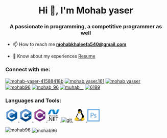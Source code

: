 <h1 align="center">Hi 👋, I'm Mohab yaser</h1>
<h3 align="center">A passionate in programming, a competitive programmer as well</h3>

- 📫 How to reach me **mohabkhaleefa540@gmail.com**

- 📄 Know about my experiences [Resume](https://drive.google.com/file/d/1d4DECkVTQt1Cm2w7jD3ph2uyG_BpDaPm/view?usp=sharing)

<h3 align="left">Connect with me:</h3>
<p align="left">
<a href="https://linkedin.com/in/mohab-yaser-41588418b" target="blank"><img align="center" src="https://raw.githubusercontent.com/rahuldkjain/github-profile-readme-generator/master/src/images/icons/Social/linked-in-alt.svg" alt="mohab-yaser-41588418b" height="30" width="40" /></a>
<a href="https://fb.com/mohab.yaser.161" target="blank"><img align="center" src="https://raw.githubusercontent.com/rahuldkjain/github-profile-readme-generator/master/src/images/icons/Social/facebook.svg" alt="mohab.yaser.161" height="30" width="40" /></a>
<a href="https://www.hackerrank.com/mohab yasser" target="blank"><img align="center" src="https://raw.githubusercontent.com/rahuldkjain/github-profile-readme-generator/master/src/images/icons/Social/hackerrank.svg" alt="mohab yasser" height="30" width="40" /></a>
<a href="https://codeforces.com/profile/mohab96" target="blank"><img align="center" src="https://raw.githubusercontent.com/rahuldkjain/github-profile-readme-generator/master/src/images/icons/Social/codeforces.svg" alt="mohab96" height="30" width="40" /></a>
<a href="https://www.leetcode.com/mohab_96" target="blank"><img align="center" src="https://raw.githubusercontent.com/rahuldkjain/github-profile-readme-generator/master/src/images/icons/Social/leet-code.svg" alt="mohab_96" height="30" width="40" /></a>
<a href="https://www.topcoder.com/members/muhab__" target="blank"><img align="center" src="https://raw.githubusercontent.com/rahuldkjain/github-profile-readme-generator/master/src/images/icons/Social/topcoder.svg" alt="muhab__" height="30" width="40" /></a>
<a href="https://discord.gg/6199" target="blank"><img align="center" src="https://raw.githubusercontent.com/rahuldkjain/github-profile-readme-generator/master/src/images/icons/Social/discord.svg" alt="6199" height="30" width="40" /></a>
</p>

<h3 align="left">Languages and Tools:</h3>
<p align="left"> <a href="https://www.cprogramming.com/" target="_blank" rel="noreferrer"> <img src="https://raw.githubusercontent.com/devicons/devicon/master/icons/c/c-original.svg" alt="c" width="40" height="40"/> </a> <a href="https://www.w3schools.com/cpp/" target="_blank" rel="noreferrer"> <img src="https://raw.githubusercontent.com/devicons/devicon/master/icons/cplusplus/cplusplus-original.svg" alt="cplusplus" width="40" height="40"/> </a> <a href="https://www.w3schools.com/cs/" target="_blank" rel="noreferrer"> <img src="https://raw.githubusercontent.com/devicons/devicon/master/icons/csharp/csharp-original.svg" alt="csharp" width="40" height="40"/> </a> <a href="https://dotnet.microsoft.com/" target="_blank" rel="noreferrer"> <img src="https://raw.githubusercontent.com/devicons/devicon/master/icons/dot-net/dot-net-original-wordmark.svg" alt="dotnet" width="40" height="40"/> </a> <a href="https://git-scm.com/" target="_blank" rel="noreferrer"> <img src="https://www.vectorlogo.zone/logos/git-scm/git-scm-icon.svg" alt="git" width="40" height="40"/> </a> <a href="https://www.linux.org/" target="_blank" rel="noreferrer"> <img src="https://raw.githubusercontent.com/devicons/devicon/master/icons/linux/linux-original.svg" alt="linux" width="40" height="40"/> </a> <a href="https://www.photoshop.com/en" target="_blank" rel="noreferrer"> <img src="https://raw.githubusercontent.com/devicons/devicon/master/icons/photoshop/photoshop-line.svg" alt="photoshop" width="40" height="40"/> </a> </p>

<p><img align="left" src="https://github-readme-stats.vercel.app/api/top-langs?username=mohab96&show_icons=true&locale=en&layout=compact" alt="mohab96" /></p>

<p>&nbsp;<img align="center" src="https://github-readme-stats.vercel.app/api?username=mohab96&show_icons=true&locale=en" alt="mohab96" /></p>
